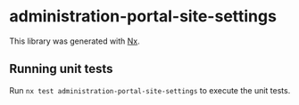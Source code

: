 # administration-portal-site-settings

This library was generated with [Nx](https://nx.dev).

## Running unit tests

Run `nx test administration-portal-site-settings` to execute the unit tests.
